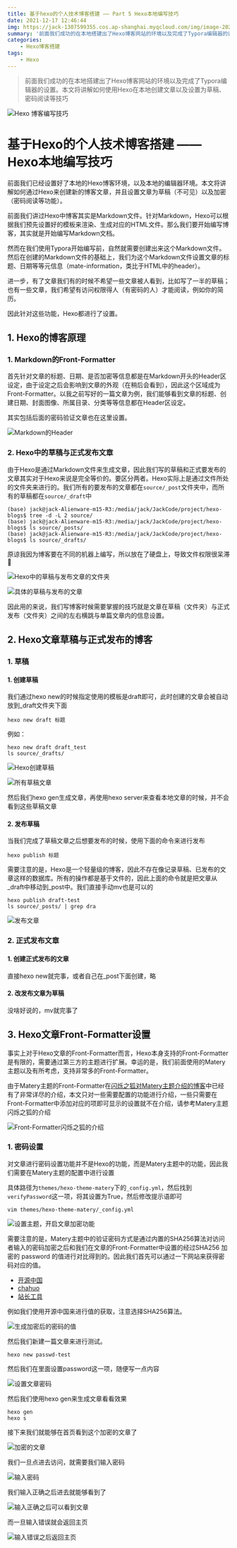 ```yaml
---
title: 基于hexo的个人技术博客搭建 —— Part 5 Hexo本地编写技巧
date: 2021-12-17 12:46:44
img: https://jack-1307599355.cos.ap-shanghai.myqcloud.com/img/image-20211217131946247.png
summary: '前面我们成功的在本地搭建出了Hexo博客网站的环境以及完成了Typora编辑器的设置。本文将讲解如何使用Hexo在本地创建文章以及设置为草稿、密码阅读等技巧'
categories:
	- Hexo博客搭建
tags:
    - Hexo
---
```


> 前面我们成功的在本地搭建出了Hexo博客网站的环境以及完成了Typora编辑器的设置。本文将讲解如何使用Hexo在本地创建文章以及设置为草稿、密码阅读等技巧

![Hexo 博客编写技巧](https://jack-1307599355.cos.ap-shanghai.myqcloud.com/img/image-20211217131946247.png)



# 基于Hexo的个人技术博客搭建 ——  Hexo本地编写技巧

前面我们已经设置好了本地的Hexo博客环境，以及本地的编辑器环境。本文将讲解如何通过Hexo来创建新的博客文章，并且设置文章为草稿（不可见）以及加密（密码阅读等功能）。

前面我们讲过Hexo中博客其实是Markdown文件。针对Markdown，Hexo可以根据我们预先设置好的模板来渲染、生成对应的HTML文件。那么我们要开始编写博客，其实就是开始编写Markdown文档。

然而在我们使用Typora开始编写前，自然就需要创建出来这个Markdown文件。然后在创建的Markdown文件的基础上，我们为这个Markdown文件设置文章的标题、日期等等元信息（mate-information，类比于HTML中的header）。

进一步，有了文章我们有的时候不希望一些文章被人看到，比如写了一半的草稿；也有一些文章，我们希望有访问权限得人（有密码的人）才能阅读，例如你的简历。

因此针对这些功能，Hexo都进行了设置。



## 1. Hexo的博客原理

### 1. Markdown的Front-Formatter

首先针对文章的标题、日期、是否加密等信息都是在Markdown开头的Header区设定，由于设定之后会影响到文章的外观（在稍后会看到），因此这个区域成为Front-Formatter。以我之前写好的一篇文章为例，我们能够看到文章的标题、创建日期、封面图像、所属目录、分类等等信息都在Header区设定。

其实包括后面的密码验证文章也在这里设置。

![Markdown的Header](https://jack-1307599355.cos.ap-shanghai.myqcloud.com/img/image-20211217130309720.png)



### 2. Hexo中的草稿与正式发布文章

由于Hexo是通过Markdown文件来生成文章，因此我们写的草稿和正式要发布的文章其实对于Hexo来说是完全等价的。要区分两者。Hexo实际上是通过文件所处的文件夹来进行的。我们所有的要发布的文章都在`source/_post`文件夹中，而所有的草稿都在`source/_draft`中

```shell
(base) jack@jack-Alienware-m15-R3:/media/jack/JackCode/project/hexo-blogs$ tree -d -L 2 source/
(base) jack@jack-Alienware-m15-R3:/media/jack/JackCode/project/hexo-blogs$ ls source/_posts/
(base) jack@jack-Alienware-m15-R3:/media/jack/JackCode/project/hexo-blogs$ ls source/_drafts/
```

原谅我因为博客要在不同的机器上编写，所以放在了硬盘上，导致文件权限很呆滞:thinking:

![Hexo中的草稿与发布文章的文件夹](https://jack-1307599355.cos.ap-shanghai.myqcloud.com/img/image-20211217130820741.png)

![具体的草稿与发布的文章](https://jack-1307599355.cos.ap-shanghai.myqcloud.com/img/image-20211217131004765.png)



因此用的来说，我们写博客时候需要掌握的技巧就是文章在草稿（文件夹）与正式发布（文件夹）之间的左右横跳与单篇文章内的信息设置。





## 2. Hexo文章草稿与正式发布的博客

### 1. 草稿

#### 1. 创建草稿

我们通过hexo new的时候指定使用的模板是draft即可，此时创建的文章会被自动放到_draft文件夹下面

```shell
hexo new draft 标题
```

例如：

```shell
hexo new draft draft_test
ls source/_drafts/
```

![Hexo创建草稿](https://jack-1307599355.cos.ap-shanghai.myqcloud.com/img/image-20211217134454739.png)

![所有草稿文章](https://jack-1307599355.cos.ap-shanghai.myqcloud.com/img/image-20211217134547721.png)

然后我们hexo gen生成文章，再使用hexo server来查看本地文章的时候，并不会看到这些草稿文章

#### 2. 发布草稿

当我们完成了草稿文章之后想要发布的时候，使用下面的命令来进行发布

```shell
hexo publish 标题
```

需要注意的是，Hexo是一个轻量级的博客，因此不存在像记录草稿、已发布的文章这样的数据库。所有的操作都是基于文件的，因此上面的命令就是把文章从_draft中移动到\_post中。我们直接手动mv也是可以的

```shell
hexo publish draft-test
ls source/_posts/ | grep dra
```

![发布文章](https://jack-1307599355.cos.ap-shanghai.myqcloud.com/img/image-20211217135305343.png)



### 2. 正式发布文章

#### 1. 创建正式发布的文章

直接hexo new就完事，或者自己在_post下面创建，略

#### 2. 改发布文章为草稿

没啥好说的，mv就完事了



## 3. Hexo文章Front-Formatter设置

事实上对于Hexo文章的Front-Formatter而言，Hexo本身支持的Front-Formatter是有限的，需要通过第三方的主题进行扩展。幸运的是，我们前面使用的Matery主题以及有所考虑，支持非常多的Front-Formatter。

由于Matery主题的Front-Formatter在[闪烁之狐对Matery主题介绍的博客](https://blinkfox.github.io/2018/09/28/qian-duan/hexo-bo-ke-zhu-ti-zhi-hexo-theme-matery-de-jie-shao/#toc-heading-19)中已经有了非常详尽的介绍，本文只对一些需要配置的功能进行介绍，一些只需要在Front-Formatter中添加对应的项即可显示的设置就不在介绍，请参考Matery主题闪烁之狐的介绍

![Front-Formatter闪烁之狐的介绍](https://jack-1307599355.cos.ap-shanghai.myqcloud.com/img/image-20211217131946247.png)



### 1. 密码设置

对文章进行密码设置功能并不是Hexo的功能，而是Matery主题中的功能，因此我们需要在Matery主题的配置中进行设置

具体路径为`themes/hexo-theme-matery`下的`_config.yml`，然后找到`verifyPassword`这一项，将其设置为True，然后修改提示语即可

```shell
vim themes/hexo-theme-matery/_config.yml 
```

![设置主题，开启文章加密功能](https://jack-1307599355.cos.ap-shanghai.myqcloud.com/img/image-20211217132432259.png)



需要注意的是，Matery主题中的验证密码方式是通过内置的SHA256算法对访问者输入的密码加密之后和我们在文章的Front-Formatter中设置的经过SHA256 加密的 password 的值进行对比得到的。因此我们首先可以通过一下网站来获得密码对应的值。

- [开源中国](https://tool.oschina.net/encrypt?type=2)
- [chahuo](http://encode.chahuo.com/)
- [站长工具](http://tool.chinaz.com/tools/hash.aspx)

例如我们使用开源中国来进行值的获取，注意选择SHA256算法。

![生成加密后的密码的值](https://jack-1307599355.cos.ap-shanghai.myqcloud.com/img/image-20211217133017741.png)



然后我们新建一篇文章来进行测试。

```shell
hexo new passwd-test
```

然后我们在里面设置password这一项，随便写一点内容

![设置文章密码](https://jack-1307599355.cos.ap-shanghai.myqcloud.com/img/image-20211217133315175.png)

然后我们使用hexo gen来生成文章看看效果

```shell
hexo gen
hexo s
```

接下来我们就能够在首页看到这个加密的文章了

![加密的文章](https://jack-1307599355.cos.ap-shanghai.myqcloud.com/img/image-20211217133600366.png)



我们一旦点进去访问，就需要我们输入密码

![输入密码](https://jack-1307599355.cos.ap-shanghai.myqcloud.com/img/image-20211217133650320.png)

我们输入正确之后进去就能够看到了

![输入正确之后可以看到文章](https://jack-1307599355.cos.ap-shanghai.myqcloud.com/img/image-20211217133745568.png)

而一旦输入错误就会返回主页

![输入错误之后返回主页](https://jack-1307599355.cos.ap-shanghai.myqcloud.com/img/image-20211217133827160.png)




